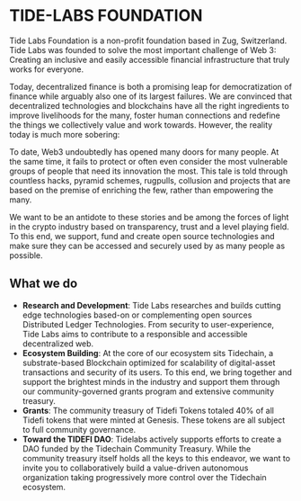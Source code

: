 # TIDE-LABS FOUNDATION

Tide Labs Foundation is a non-profit foundation based in Zug, Switzerland. Tide Labs was founded to solve the most important challenge of Web 3: Creating an inclusive and easily accessible financial infrastructure that truly works for everyone.

Today, decentralized finance is both a promising leap for democratization of finance while arguably also one of its largest failures. We are convinced that decentralized technologies and blockchains have all the right ingredients to improve livelihoods for the many, foster human connections and redefine the things we collectively value and work towards. However, the reality today is much more sobering:

To date, Web3 undoubtedly has opened many doors for many people. At the same time, it fails to protect or often even consider the most vulnerable groups of people that need its innovation the most. This tale is told through countless hacks, pyramid schemes, rugpulls, collusion and projects that are based on the premise of enriching the few, rather than empowering the many.

We want to be an antidote to these stories and be among the forces of light in the crypto industry based on transparency, trust and a level playing field. To this end, we support, fund and create open source technologies and make sure they can be accessed and securely used by as many people as possible.

## What we do

- **Research and Development**: Tide Labs researches and builds cutting edge technologies based-on or complementing open sources Distributed Ledger Technologies. From security to user-experience, Tide Labs aims to contribute to a responsible and accessible decentralized web.
- **Ecosystem Building**: At the core of our ecosystem sits Tidechain, a substrate-based Blockchain optimized for scalability of digital-asset transactions and security of its users. To this end, we bring together and support the brightest minds in the industry and support them through our community-governed grants program and extensive community treasury.
- **Grants**: The community treasury of Tidefi Tokens totaled 40% of all Tidefi tokens that were minted at Genesis. These tokens are all subject to full community governance.
- **Toward the TIDEFI DAO**: Tidelabs actively supports efforts to create a DAO funded by the Tidechain Community Treasury. While the community treasury itself holds all the keys to this endeavor, we want to invite you to collaboratively build a value-driven autonomous organization taking progressively more control over the Tidechain ecosystem.
